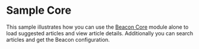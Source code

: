 # Sample Core

This sample illustrates how you can use the [Beacon Core](https://bintray.com/helpscout/beacon/beacon-core/_latestVersion) module alone to load suggested articles and view article details. Additionally you can search articles and get the Beacon configuration.  

